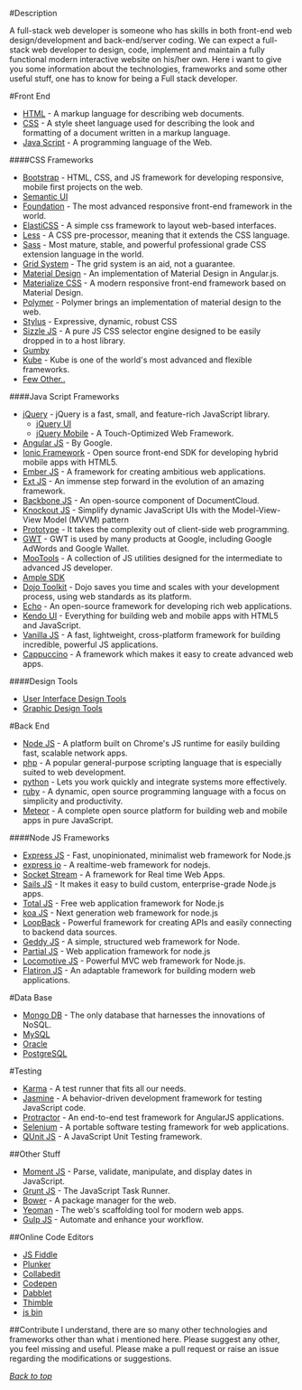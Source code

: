 #Description

A full-stack web developer is someone who has skills in both front-end web design/development and back-end/server coding. 
We can expect a full-stack web developer to design, code, implement and maintain a fully functional modern interactive website on his/her own.
Here i want to give you some information about the technologies, frameworks and some other useful stuff, one has to know for being a Full stack developer.

#Front End

- [HTML](http://www.w3schools.com/html/default.asp) - A markup language for describing web documents.
- [CSS](http://www.w3schools.com/css/default.asp) - A style sheet language used for describing the look and formatting of a document written in a markup language.
- [Java Script](http://www.w3schools.com/js/default.asp) - A programming language of the Web.

####CSS Frameworks
- [Bootstrap](http://getbootstrap.com/) - HTML, CSS, and JS framework for developing responsive, mobile first projects on the web.
- [Semantic UI](http://semantic-ui.com/)
- [Foundation](http://foundation.zurb.com/) - The most advanced responsive front-end framework in the world.
- [ElastiCSS](http://elasticss.com/) - A simple css framework to layout web-based interfaces.
- [Less](http://lesscss.org/) - A CSS pre-processor, meaning that it extends the CSS language.
- [Sass](http://sass-lang.com/) - Most mature, stable, and powerful professional grade CSS extension language in the world.
- [Grid System](http://www.thegridsystem.org/) - The grid system is an aid, not a guarantee.
- [Material Design](https://material.angularjs.org/#/) - An implementation of Material Design in Angular.js.
- [Materialize CSS](http://materializecss.com/) - A modern responsive front-end framework based on Material Design.
- [Polymer](https://www.polymer-project.org/) - Polymer brings an implementation of material design to the web.
- [Stylus](http://learnboost.github.io/stylus/) - Expressive, dynamic, robust CSS
- [Sizzle JS](http://sizzlejs.com/) - A pure JS CSS selector engine designed to be easily dropped in to a host library.
- [Gumby](http://gumbyframework.com/)
- [Kube](http://imperavi.com/kube/) - Kube is one of the world's most advanced and flexible frameworks.
- [Few Other..](http://usablica.github.io/front-end-frameworks/compare.html)

####Java Script Frameworks
- [jQuery](http://jquery.com/) - jQuery is a fast, small, and feature-rich JavaScript library.
    - [jQuery UI](http://jqueryui.com/)
    - [jQuery Mobile](http://jquerymobile.com/) - A Touch-Optimized Web Framework.
- [Angular JS](https://angularjs.org/) - By Google.
- [Ionic Framework](http://ionicframework.com/) - Open source front-end SDK for developing hybrid mobile apps with HTML5.
- [Ember JS](http://emberjs.com/) - A framework for creating ambitious web applications.
- [Ext JS](http://www.sencha.com/products/extjs/) - An immense step forward in the evolution of an amazing framework.
- [Backbone JS](http://backbonejs.org/) - An open-source component of DocumentCloud.
- [Knockout JS](http://knockoutjs.com/) - Simplify dynamic JavaScript UIs with the Model-View-View Model (MVVM) pattern
- [Prototype](http://prototypejs.org/) - It takes the complexity out of client-side web programming.
- [GWT](http://www.gwtproject.org/) - GWT is used by many products at Google, including Google AdWords and Google Wallet.
- [MooTools](http://mootools.net/) - A collection of JS utilities designed for the intermediate to advanced JS developer.
- [Ample SDK](http://www.amplesdk.com/)
- [Dojo Toolkit](http://dojotoolkit.org/) - Dojo saves you time and scales with your development process, using web standards as its platform.
- [Echo](http://echo.nextapp.com/site/) - An open-source framework for developing rich web applications.
- [Kendo UI](http://www.telerik.com/kendo-ui) - Everything for building web and mobile apps with HTML5 and JavaScript.
- [Vanilla JS](http://vanilla-js.com/) - A fast, lightweight, cross-platform framework for building incredible, powerful JS applications.
- [Cappuccino](http://www.cappuccino-project.org/) -  A framework which makes it easy to create advanced web apps.


####Design Tools
- [User Interface Design Tools](http://www.tripwiremagazine.com/2012/03/user-interface-design-tools.html)
- [Graphic Design Tools](http://www.creativebloq.com/graphic-design/underrated-tools-graphic-designers-12121495)


#Back End

- [Node JS](http://nodejs.org/) - A platform built on Chrome's JS runtime for easily building fast, scalable network apps.
- [php](http://php.net/) - A popular general-purpose scripting language that is especially suited to web development.
- [python](https://www.python.org/) - Lets you work quickly and integrate systems more effectively.
- [ruby](https://www.ruby-lang.org/en/) - A dynamic, open source programming language with a focus on simplicity and productivity.
- [Meteor](https://www.meteor.com/) - A complete open source platform for building web and mobile apps in pure JavaScript.

####Node JS Frameworks
- [Express JS](http://expressjs.com/) - Fast, unopinionated, minimalist web framework for Node.js
- [express io](http://express-io.org/) - A realtime-web framework for nodejs.
- [Socket Stream](http://www.socketstream.org/) - A framework for Real time Web Apps.
- [Sails JS](http://sailsjs.org/) - It makes it easy to build custom, enterprise-grade Node.js apps.
- [Total JS](https://www.totaljs.com/?language=en) - Free web application framework for Node.js
- [koa JS](http://koajs.com/) - Next generation web framework for node.js
- [LoopBack](http://loopback.io/) - Powerful framework for creating APIs and easily connecting to backend data sources.
- [Geddy JS](http://geddyjs.org/) - A simple, structured web framework for Node.
- [Partial JS](http://www.partialjs.com/) - Web application framework for node.js
- [Locomotive JS](http://locomotivejs.org/) - Powerful MVC web framework for Node.js.
- [Flatiron JS](http://flatironjs.org/) - An adaptable framework for building modern web applications.
    
#Data Base

- [Mongo DB](http://www.mongodb.org/) - The only database that harnesses the innovations of NoSQL.
- [MySQL](http://www.mysql.com/)
- [Oracle](http://www.oracle.com/us/products/database/nosql/overview/index.html)
- [PostgreSQL](http://www.postgresql.org/)


#Testing

- [Karma](http://karma-runner.github.io/0.12/index.html) - A test runner that fits all our needs.
- [Jasmine](http://jasmine.github.io/) - A behavior-driven development framework for testing JavaScript code.
- [Protractor](http://angular.github.io/protractor/#/) - An end-to-end test framework for AngularJS applications. 
- [Selenium](http://www.seleniumhq.org/) - A portable software testing framework for web applications.  
- [QUnit JS](http://qunitjs.com/) - A JavaScript Unit Testing framework.  

##Other Stuff
- [Moment JS](http://momentjs.com/) - Parse, validate, manipulate, and display dates in JavaScript.
- [Grunt JS](http://gruntjs.com/) - The JavaScript Task Runner.
- [Bower](http://bower.io/) - A package manager for the web.
- [Yeoman](http://yeoman.io/) - The web's scaffolding tool for modern web apps.
- [Gulp JS](http://gulpjs.com/) - Automate and enhance your workflow.

##Online Code Editors
- [JS Fiddle](jsfiddle.net)
- [Plunker](plnkr.co/edit/?p=preview)
- [Collabedit](http://collabedit.com/)
- [Codepen](http://codepen.io/)
- [Dabblet](http://dabblet.com/)
- [Thimble](https://thimble.webmaker.org/en-US/)
- [js bin](http://jsbin.com/)

##Contribute
I understand, there are so many other technologies and frameworks other than what i mentioned here.
Please suggest any other, you feel missing and useful. Please make a pull request or raise an issue regarding the modifications or suggestions. 

*[Back to top](#description)*
